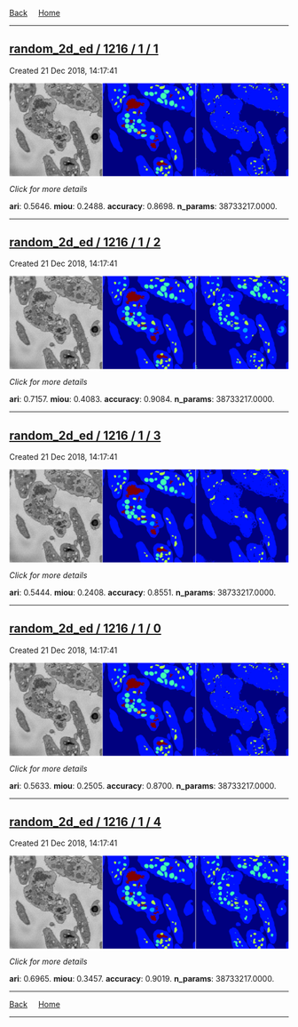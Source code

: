 
[Back](..)&nbsp;&nbsp;&nbsp;&nbsp;&nbsp;[Home](https://leapmanlab.github.io/snapshots)

---

<div class="summary"><a href="1"><h2>random_2d_ed / 1216 / 1 / 1</h2></a><p>Created 21 Dec 2018, 14:17:41
</p><a href="1"><img src="1/media/summary.png" align="center"></a><p>
<i>Click for more details</i>
</p></div>

**ari**: 0.5646. **miou**: 0.2488. **accuracy**: 0.8698. **n_params**: 38733217.0000. 

---

<div class="summary"><a href="2"><h2>random_2d_ed / 1216 / 1 / 2</h2></a><p>Created 21 Dec 2018, 14:17:41
</p><a href="2"><img src="2/media/summary.png" align="center"></a><p>
<i>Click for more details</i>
</p></div>

**ari**: 0.7157. **miou**: 0.4083. **accuracy**: 0.9084. **n_params**: 38733217.0000. 

---

<div class="summary"><a href="3"><h2>random_2d_ed / 1216 / 1 / 3</h2></a><p>Created 21 Dec 2018, 14:17:41
</p><a href="3"><img src="3/media/summary.png" align="center"></a><p>
<i>Click for more details</i>
</p></div>

**ari**: 0.5444. **miou**: 0.2408. **accuracy**: 0.8551. **n_params**: 38733217.0000. 

---

<div class="summary"><a href="0"><h2>random_2d_ed / 1216 / 1 / 0</h2></a><p>Created 21 Dec 2018, 14:17:41
</p><a href="0"><img src="0/media/summary.png" align="center"></a><p>
<i>Click for more details</i>
</p></div>

**ari**: 0.5633. **miou**: 0.2505. **accuracy**: 0.8700. **n_params**: 38733217.0000. 

---

<div class="summary"><a href="4"><h2>random_2d_ed / 1216 / 1 / 4</h2></a><p>Created 21 Dec 2018, 14:17:41
</p><a href="4"><img src="4/media/summary.png" align="center"></a><p>
<i>Click for more details</i>
</p></div>

**ari**: 0.6965. **miou**: 0.3457. **accuracy**: 0.9019. **n_params**: 38733217.0000. 

---

[Back](..)&nbsp;&nbsp;&nbsp;&nbsp;&nbsp;[Home](https://leapmanlab.github.io/snapshots)

---